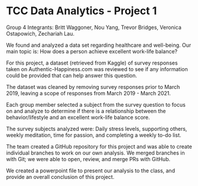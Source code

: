 # TCC Data Analytics - Project 1

Group 4 Integrants:
Britt Waggoner,
Nou Yang,
Trevor Bridges,
Veronica Ostapowich,
Zechariah Lau.

We found and analyzed a data set regarding healthcare and well-being.
Our main topic is: How does a person achieve excellent work-life balance?

For this project, a dataset (retrieved from Kaggle) of survey responses taken on Authentic-Happiness.com was reviewed to see if any information could be provided that can help answer this question.

The dataset was cleaned by removing survey responses prior to March 2019, leaving a scope of responses from March 2019 - March 2021.

Each group member selected a subject from the survey question to focus on and analyze to determine if there is a relationship between the behavior/lifestyle and an excellent work-life balance score.

The survey subjects analyzed were: Daily stress levels, supporting others, weekly meditation, time for passion, and completing a weekly to-do list.

The team created a GitHub repository for this project and was able to create individual branches to work on our own analysis.
We merged branches in with Git; we were able to open, review, and merge PRs with GitHub.

We created a powerpoint file to present our analysis to the class, and provide an overall conclusion of this project.
